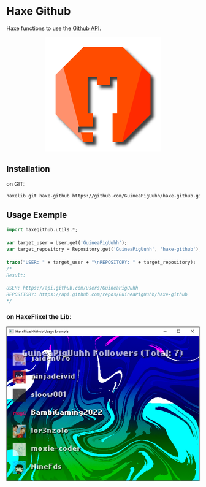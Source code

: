 # Haxe Github

Haxe functions to use the [Github API](https://docs.github.com/pt/rest?apiVersion=2022-11-28).

<p align="center">
  <img src="img/img.png" width=300/>
</p>

## Installation

on GIT:

```bash
haxelib git haxe-github https://github.com/GuineaPigUuhh/haxe-github.git
```

## Usage Exemple

```haxe
import haxegithub.utils.*;

var target_user = User.get('GuineaPigUuhh');
var target_repository = Repository.get('GuineaPigUuhh', 'haxe-github');

trace("USER: " + target_user + "\nREPOSITORY: " + target_repository);
/*
Result:

USER: https://api.github.com/users/GuineaPigUuhh
REPOSITORY: https://api.github.com/repos/GuineaPigUuhh/haxe-github
*/
```

### on HaxeFlixel the Lib:

<p align="center">
  <img src="https://raw.githubusercontent.com/GuineaPigUuhh/HaxeFlixel-Github-Exemple/main/img/e.PNG" width=600/>
</p>

